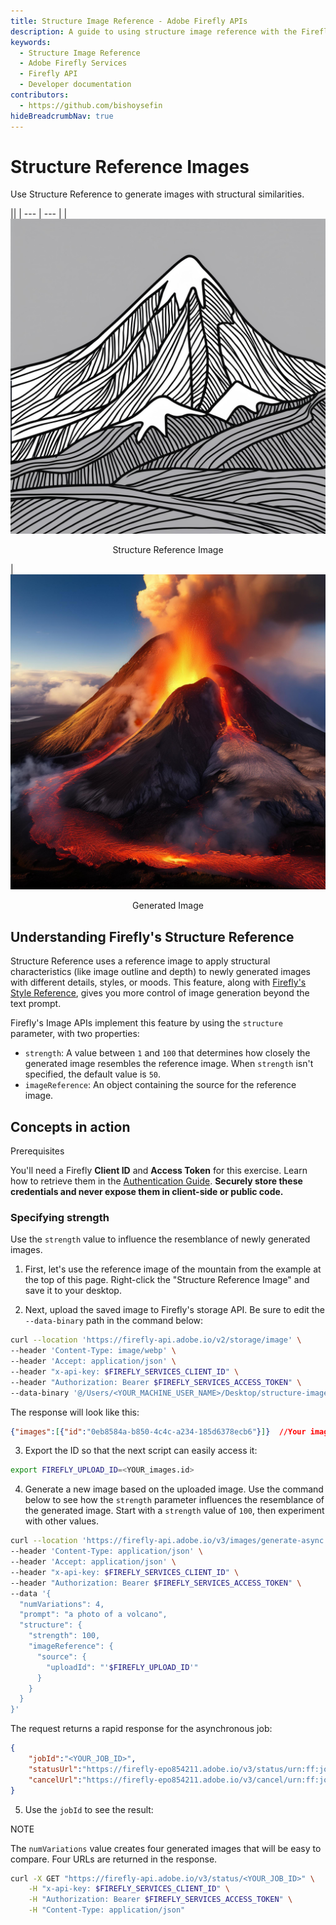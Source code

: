 ```yaml
---
title: Structure Image Reference - Adobe Firefly APIs
description: A guide to using structure image reference with the Firefly Image Model APIs.
keywords:
  - Structure Image Reference
  - Adobe Firefly Services
  - Firefly API
  - Developer documentation
contributors:
  - https://github.com/bishoysefin
hideBreadcrumbNav: true
---
```


# Structure Reference Images

Use Structure Reference to generate images with structural similarities.

||
| --- | --- |
| ![mountain](../../images/structure-image-reference-mountain.jpeg) <p style="text-align:center">Structure Reference Image</p> | ![volcano](../../images/structure-image-reference-volcano.jpeg) <p style="text-align:center">Generated Image</p>

## Understanding Firefly's Structure Reference

Structure Reference uses a reference image to apply structural characteristics (like image outline and depth) to newly generated images with different details, styles, or moods. This feature, along with [Firefly's Style Reference](../style-image-reference/index.md), gives you more control of image generation beyond the text prompt.

Firefly's Image APIs implement this feature by using the `structure` parameter, with two properties:

* `strength`: A value between `1` and `100` that determines how closely the generated image resembles the reference image. When `strength` isn't specified, the default value is `50`.
* `imageReference`: An object containing the source for the reference image.

## Concepts in action

<InlineAlert variant="warning" slots="header, text" />

Prerequisites

You'll need a Firefly **Client ID** and **Access Token** for this exercise. Learn how to retrieve them in the [Authentication Guide](../authentication/index.md). **Securely store these credentials and never expose them in client-side or public code.**

### Specifying strength

Use the `strength` value to influence the resemblance of newly generated images.

1. First, let's use the reference image of the mountain from the example at the top of this page. Right-click the "Structure Reference Image" and save it to your desktop.

2. Next, upload the saved image to Firefly's storage API. Be sure to edit the `--data-binary` path in the command below:

```bash
curl --location 'https://firefly-api.adobe.io/v2/storage/image' \
--header 'Content-Type: image/webp' \
--header 'Accept: application/json' \
--header "x-api-key: $FIREFLY_SERVICES_CLIENT_ID" \
--header "Authorization: Bearer $FIREFLY_SERVICES_ACCESS_TOKEN" \
--data-binary '@/Users/<YOUR_MACHINE_USER_NAME>/Desktop/structure-image-reference-mountain.webp'
```

The response will look like this:

```json
{"images":[{"id":"0eb8584a-b850-4c4c-a234-185d6378ecb6"}]}  //Your images.id here will be unique
```

3. Export the ID so that the next script can easily access it:

```bash
export FIREFLY_UPLOAD_ID=<YOUR_images.id>
```

4. Generate a new image based on the uploaded image. Use the command below to see how the `strength` parameter influences the resemblance of the generated image.
   Start with a `strength` value of `100`, then experiment with other values.

```bash
curl --location 'https://firefly-api.adobe.io/v3/images/generate-async' \
--header 'Content-Type: application/json' \
--header 'Accept: application/json' \
--header "x-api-key: $FIREFLY_SERVICES_CLIENT_ID" \
--header "Authorization: Bearer $FIREFLY_SERVICES_ACCESS_TOKEN" \
--data '{
  "numVariations": 4,
  "prompt": "a photo of a volcano",
  "structure": {
    "strength": 100,
    "imageReference": {
      "source": {
        "uploadId": "'$FIREFLY_UPLOAD_ID'"
      }
    }
  }
}'
```

The request returns a rapid response for the asynchronous job:

```json
{   
    "jobId":"<YOUR_JOB_ID>",
    "statusUrl":"https://firefly-epo854211.adobe.io/v3/status/urn:ff:jobs:...",
    "cancelUrl":"https://firefly-epo854211.adobe.io/v3/cancel/urn:ff:jobs:..."
}
```

5. Use the `jobId` to see the result:

<InlineAlert variant="info" slots="header, text" />

NOTE

The `numVariations` value creates four generated images that will be easy to compare. Four URLs are returned in the response.

```bash
curl -X GET "https://firefly-api.adobe.io/v3/status/<YOUR_JOB_ID>" \
    -H "x-api-key: $FIREFLY_SERVICES_CLIENT_ID" \
    -H "Authorization: Bearer $FIREFLY_SERVICES_ACCESS_TOKEN" \
    -H "Content-Type: application/json"
```
